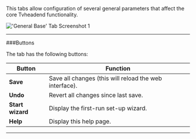 This tabs allow configuration of several general parameters that affect
the core Tvheadend functionality.

!['General Base' Tab Screenshot 1](docresources/configbaseall.png)

---

###Buttons

The tab has the following buttons:

Button                 | Function
-----------------------|-------------------
**Save**               | Save all changes (this will reload the web interface).
**Undo**               | Revert all changes since last save.
**Start wizard**       | Display the first-run set-up wizard.
**Help**               | Display this help page.

---

